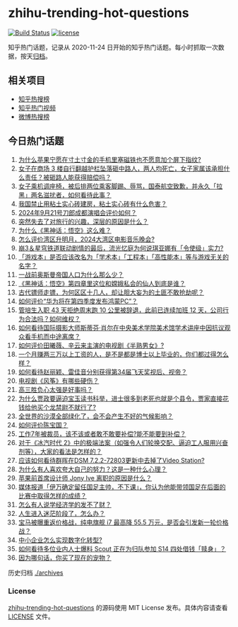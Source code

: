 # zhihu-trending-hot-questions

[![Build Status](https://github.com/justjavac/zhihu-trending-hot-questions/workflows/ci/badge.svg?branch=master)](https://github.com/justjavac/zhihu-trending-hot-questions/actions)
[![license](https://img.shields.io/github/license/justjavac/zhihu-trending-hot-questions)](https://github.com/justjavac/zhihu-trending-hot-questions/blob/master/LICENSE)

知乎热门话题，记录从 2020-11-24
日开始的知乎热门话题。每小时抓取一次数据，按天[归档](./archives)。

## 相关项目

- [知乎热搜榜](https://github.com/justjavac/zhihu-trending-top-search)
- [知乎热门视频](https://github.com/justjavac/zhihu-trending-hot-video)
- [微博热搜榜](https://github.com/justjavac/weibo-trending-hot-search)

## 今日热门话题

<!-- BEGIN -->
<!-- 最后更新时间 Mon Sep 23 2024 04:19:36 GMT+0800 (China Standard Time) -->

1. [为什么苹果宁愿在寸土寸金的手机里塞磁铁也不愿意加个屏下指纹​​​?](https://www.zhihu.com/question/663486295)
1. [女子在商场 3 楼自行翻越护栏坠落砸中路人，两人均死亡，女子家属该承担什么责任？被砸路人能获得赔偿吗？](https://www.zhihu.com/question/667837530)
1. [女子乘机调座椅，被后排两位乘客脚踢、辱骂，国泰航空致歉，并永久「拉黑」两名滋扰者，如何看待此事？](https://www.zhihu.com/question/667808342)
1. [我国禁止用粘土实心砖建房，粘土实心砖有什么危害？](https://www.zhihu.com/question/638126520)
1. [2024年9月21号刀郎成都演唱会评价如何？](https://www.zhihu.com/question/667837899)
1. [突然失去了对旅行的兴趣，深层的原因是什么？](https://www.zhihu.com/question/301797233)
1. [为什么《黑神话：悟空》这么难？](https://www.zhihu.com/question/664783003)
1. [怎么评价湾区升明月，2024大湾区电影音乐晚会?](https://www.zhihu.com/question/667884839)
1. [崩3＆星穹铁道联动剧情的最后，流光忆庭为何说琪亚娜有「令使级」实力?](https://www.zhihu.com/question/667585082)
1. [「游戏本」是否应该改名为「学术本」「工程本」「高性能本」等与游戏无关的名字？](https://www.zhihu.com/question/667429963)
1. [一战前奥斯曼帝国人口为什么那么少？](https://www.zhihu.com/question/338695427)
1. [《黑神话：悟空》第四章里这位和嫦娥私会的仙人到底是谁？](https://www.zhihu.com/question/667711292)
1. [古代镖师走镖，为何区区十几人，却让胆大妄为的土匪不敢抢劫呢？](https://www.zhihu.com/question/624944310)
1. [如何评价“华为将在第四季度发布鸿蒙PC”？](https://www.zhihu.com/question/667700957)
1. [管培生入职 43 天拒绝周末跑 10 公里被辞退，此前已连续加班 12 天，公司行为合法吗？如何维权？](https://www.zhihu.com/question/667844458)
1. [如何看待国际摄影大师斯蒂芬·肖尔在中央美术学院美术馆学术讲座中因抗议观众看手机而中途离席？](https://www.zhihu.com/question/667708999)
1. [如何评价田曦薇、辛云来主演的电视剧《半熟男女》?](https://www.zhihu.com/question/667211712)
1. [一个月赚两三万以上工资的人，是不是都是博士以上毕业的，你们都过得怎么样？](https://www.zhihu.com/question/667354486)
1. [如何看待赵丽颖、雷佳音分别获得第34届飞天奖视后、视帝？](https://www.zhihu.com/question/667803912)
1. [电视剧《风筝》有哪些硬伤？](https://www.zhihu.com/question/265723481)
1. [高三胜负心太强是好事吗？](https://www.zhihu.com/question/665467104)
1. [为什么贾政要逼迫宝玉读书科举，进士很多到老死也就是个县令，贾家直接花钱给他买个龙禁尉不就行了?](https://www.zhihu.com/question/667225804)
1. [全世界的沙漠全部绿化了，会不会产生不好的气候影响？](https://www.zhihu.com/question/27234230)
1. [如何评价陈宝国？](https://www.zhihu.com/question/330628887)
1. [工作7年被裁员，该不该或者敢不敢要补偿?能不能要到补偿？](https://www.zhihu.com/question/667324329)
1. [对于《冰汽时代 2》中的极端法案（如强令人们轮换交配、逼迫工人服用兴奋剂等），大家的看法是怎样的？](https://www.zhihu.com/question/667603635)
1. [应该如何看待群晖在DSM 7.2.2-72803更新中去掉了Video Station?](https://www.zhihu.com/question/665933789)
1. [为什么有人喜欢夸大自己的努力？这是一种什么心理？](https://www.zhihu.com/question/667804888)
1. [苹果前首席设计师 Jony Ive 离职的原因是什么？](https://www.zhihu.com/question/550932887)
1. [媒体报道「伊万确定留任国足主帅，不下课」，你认为他能带领国足在后面的比赛中取得怎样的成绩？](https://www.zhihu.com/question/667795762)
1. [怎么有人说学经济学的发不了财？](https://www.zhihu.com/question/662551116)
1. [人生进入迷茫阶段了，怎么办？](https://www.zhihu.com/question/667804264)
1. [宝马被曝重返价格战，纯电旗舰 i7 最高降 55.5 万元，是否会引发新一轮价格战？](https://www.zhihu.com/question/667744117)
1. [中小企业怎么实现数字化转型?](https://www.zhihu.com/question/451810136)
1. [如何看待多位业内人士爆料 Scout 正在为归队参加 S14 四处借钱「赎身」？](https://www.zhihu.com/question/667677065)
1. [因为哪句话，你买了现在的宠物？](https://www.zhihu.com/question/630866429)

<!-- END -->

历史归档 [./archives](./archives)

### License

[zhihu-trending-hot-questions](https://github.com/justjavac/zhihu-trending-hot-questions)
的源码使用 MIT License 发布。具体内容请查看 [LICENSE](./LICENSE) 文件。
